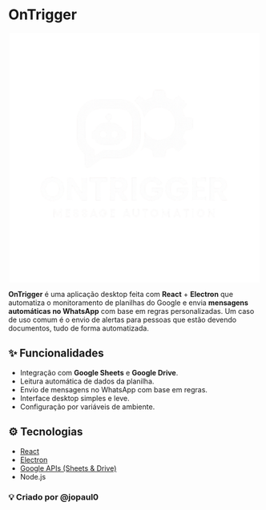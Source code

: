 # OnTrigger

  <p align='center'><img src="./assets/logo.png" alt="Logo" width="500" style="vertical-align: middle;"/></p>

**OnTrigger** é uma aplicação desktop feita com **React** + **Electron** que automatiza o monitoramento de planilhas do Google e envia **mensagens automáticas no WhatsApp** com base em regras personalizadas. Um caso de uso comum é o envio de alertas para pessoas que estão devendo documentos, tudo de forma automatizada.

## ✨ Funcionalidades

- Integração com **Google Sheets** e **Google Drive**.
- Leitura automática de dados da planilha.
- Envio de mensagens no WhatsApp com base em regras.
- Interface desktop simples e leve.
- Configuração por variáveis de ambiente.

## ⚙️ Tecnologias

- [React](https://reactjs.org/)
- [Electron](https://www.electronjs.org/)
- [Google APIs (Sheets & Drive)](https://console.cloud.google.com/)
- Node.js

### 💡 Criado por @jopaul0
